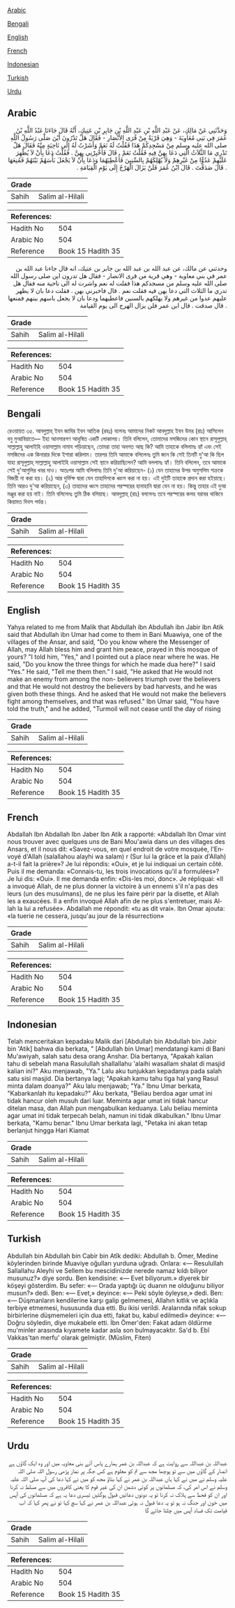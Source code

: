 [Arabic](#arabic)

[Bengali](#bengali)

[English](#english)

[French](#french)

[Indonesian](#indonesian)

[Turkish](#turkish)

[Urdu](#urdu)

## Arabic


<div dir="rtl" lang="ar" style={{fontSize:'larger',backgroundColor:'#f8f9fa',padding:20}}>
وَحَدَّثَنِي عَنْ مَالِكٍ، عَنْ عَبْدِ اللَّهِ بْنِ عَبْدِ اللَّهِ بْنِ جَابِرِ بْنِ عَتِيكٍ، أَنَّهُ قَالَ جَاءَنَا عَبْدُ اللَّهِ بْنُ عُمَرَ فِي بَنِي مُعَاوِيَةَ - وَهِيَ قَرْيَةٌ مِنْ قُرَى الأَنْصَارِ - فَقَالَ هَلْ تَدْرُونَ أَيْنَ صَلَّى رَسُولُ اللَّهِ صلى الله عليه وسلم مِنْ مَسْجِدِكُمْ هَذَا فَقُلْتُ لَهُ نَعَمْ وَأَشَرْتُ لَهُ إِلَى نَاحِيَةٍ مِنْهُ فَقَالَ هَلْ تَدْرِي مَا الثَّلاَثُ الَّتِي دَعَا بِهِنَّ فِيهِ فَقُلْتُ نَعَمْ ‏.‏ قَالَ فَأَخْبِرْنِي بِهِنَّ ‏.‏ فَقُلْتُ دَعَا بِأَنْ لاَ يُظْهِرَ عَلَيْهِمْ عَدُوًّا مِنْ غَيْرِهِمْ وَلاَ يُهْلِكَهُمْ بِالسِّنِينَ فَأُعْطِيَهُمَا وَدَعَا بِأَنْ لاَ يَجْعَلَ بَأْسَهُمْ بَيْنَهُمْ فَمُنِعَهَا ‏.‏ قَالَ صَدَقْتَ ‏.‏ قَالَ ابْنُ عُمَرَ فَلَنْ يَزَالَ الْهَرْجُ إِلَى يَوْمِ الْقِيَامَةِ ‏.‏
</div>
<div style={{backgroundColor:'#f8f9fa',padding:20, marginBottom: 10}}><table> <thead> <tr> <th>Grade</th> <th></th> </tr> </thead> <tbody> <tr><td>Sahih</td><td>Salim al-Hilali</td></tr></tbody></table><table> <thead> <tr> <th>References:</th> <th></th> </tr> </thead> <tbody><tr><td>Hadith No</td><td>504</td></tr><tr><td>Arabic No</td><td>504</td></tr><tr><td>Reference</td><td>Book 15 Hadith 35</td></tr></tbody></table></div>


<div dir="rtl" lang="ar" style={{fontSize:'larger',backgroundColor:'#f8f9fa',padding:20}}>
وحدثني عن مالك، عن عبد الله بن عبد الله بن جابر بن عتيك، انه قال جاءنا عبد الله بن عمر في بني معاوية - وهي قرية من قرى الانصار - فقال هل تدرون اين صلى رسول الله صلى الله عليه وسلم من مسجدكم هذا فقلت له نعم واشرت له الى ناحية منه فقال هل تدري ما الثلاث التي دعا بهن فيه فقلت نعم . قال فاخبرني بهن . فقلت دعا بان لا يظهر عليهم عدوا من غيرهم ولا يهلكهم بالسنين فاعطيهما ودعا بان لا يجعل باسهم بينهم فمنعها . قال صدقت . قال ابن عمر فلن يزال الهرج الى يوم القيامة
</div>
<div style={{backgroundColor:'#f8f9fa',padding:20, marginBottom: 10}}><table> <thead> <tr> <th>Grade</th> <th></th> </tr> </thead> <tbody> <tr><td>Sahih</td><td>Salim al-Hilali</td></tr></tbody></table><table> <thead> <tr> <th>References:</th> <th></th> </tr> </thead> <tbody><tr><td>Hadith No</td><td>504</td></tr><tr><td>Arabic No</td><td>504</td></tr><tr><td>Reference</td><td>Book 15 Hadith 35</td></tr></tbody></table></div>

## Bengali


<div dir="ltr" lang="bn" style={{fontSize:'larger',backgroundColor:'#f8f9fa',padding:20}}>
রেওয়ায়ত ৩৫. আবদুল্লাহ্ ইবন জাবির ইবন আতিক (রহঃ) বলেনঃ আমাদের নিকট আবদুল্লাহ ইবন উমর (রাঃ) আসিলেন বনু মুআবিয়াতে— ইহা আনসারগণ আধুষিত একটি লোকালয়। তিনি বলিলেন, তোমাদের মসজিদের কোন স্থানে রাসূলুল্লাহ্ সাল্লাল্লাহু আলাইহি ওয়াসাল্লাম নামায পড়িয়াছেন, তোমরা তাহা অবগত আছ কি? আমি তাহাকে বলিলামঃ হ্যাঁ এবং সেই মসজিদের এক কিনারার দিকে ইশারা করিলাম। তারপর তিনি আমাকে বলিলেনঃ তুমি জান কি সেই তিনটি দু'আ কি ছিল যাহা রাসূলুল্লাহ্ সাল্লাল্লাহু আলাইহি ওয়াসাল্লাম সেই স্থানে করিয়াছিলেন? আমি বললামঃ হ্যাঁ। তিনি বলিলেন, তবে আমাকে সেই দু'আগুলির খবর দাও। অতঃপর আমি বলিলামঃ তিনি দু'আ করিয়াছেন- (১) যেন তাহাদের উপর অমুসলিম শক্রকে বিজয়ী না করা হয়। (২) আর দুর্ভিক্ষ দ্বারা যেন তাহাদিগকে ধ্বংস করা না হয়। এই দুইটি তাহাকে প্রদান করা হইয়াছে। তিনি আরও দু'আ করিয়াছেন, (৩) তাহাদের ধ্বংস তাহাদের পরস্পরের হানাহানি দ্বারা যেন না হয়। কিন্তু তাহার এই দুআ মঞ্জুর করা হয় নাই। তিনি বলিলেনঃ তুমি ঠিক বলিয়াছ। আবদুল্লাহ্ (রাঃ) বললেনঃ তবে পরস্পরের কলহ বরাবর থাকিবে কিয়ামত দিবস পর্যন্ত।
</div>
<div style={{backgroundColor:'#f8f9fa',padding:20, marginBottom: 10}}><table> <thead> <tr> <th>Grade</th> <th></th> </tr> </thead> <tbody> <tr><td>Sahih</td><td>Salim al-Hilali</td></tr></tbody></table><table> <thead> <tr> <th>References:</th> <th></th> </tr> </thead> <tbody><tr><td>Hadith No</td><td>504</td></tr><tr><td>Arabic No</td><td>504</td></tr><tr><td>Reference</td><td>Book 15 Hadith 35</td></tr></tbody></table></div>

## English


<div dir="ltr" lang="en" style={{fontSize:'larger',backgroundColor:'#f8f9fa',padding:20}}>
Yahya related to me from Malik that Abdullah ibn Abdullah ibn Jabir ibn Atik said that Abdullah ibn Umar had come to them in Bani Muawiya, one of the villages of the Ansar, and said, "Do you know where the Messenger of Allah, may Allah bless him and grant him peace, prayed in this mosque of yours? "I told him, "Yes," and I pointed out a place near where he was. He said, "Do you know the three things for which he made dua here?" I said "Yes." He said, "Tell me them then." I said, "He asked that He would not make an enemy from among the non- believers triumph over the believers and that He would not destroy the believers by bad harvests, and he was given both these things. And he asked that He would not make the believers fight among themselves, and that was refused." Ibn Umar said, "You have told the truth," and he added, "Turmoil will not cease until the day of rising
</div>
<div style={{backgroundColor:'#f8f9fa',padding:20, marginBottom: 10}}><table> <thead> <tr> <th>Grade</th> <th></th> </tr> </thead> <tbody> <tr><td>Sahih</td><td>Salim al-Hilali</td></tr></tbody></table><table> <thead> <tr> <th>References:</th> <th></th> </tr> </thead> <tbody><tr><td>Hadith No</td><td>504</td></tr><tr><td>Arabic No</td><td>504</td></tr><tr><td>Reference</td><td>Book 15 Hadith 35</td></tr></tbody></table></div>

## French


<div dir="ltr" lang="fr" style={{fontSize:'larger',backgroundColor:'#f8f9fa',padding:20}}>
Abdallah Ibn Abdallah Ibn Jaber Ibn Atik a rapporté: «Abdallah Ibn Omar vint nous trouver avec quelques uns de Bani Mou'awia dans un des villages des Ansars, et il nous dit: «Savez-vous, en quel endroit de votre mosquée, l'Envoyé d'Allah (salallahou alayhi wa salam) r (Sur lui la grâce et la paix d'Allah) a-t-il fait la prière»? Je lui répondis: «Oui», et je lui indiquai un certain côté. Puis il me demanda: «Connais-tu, les trois invocations qu'il a formulées»? Je lui dis: «Oui». Il me demanda enfin: «Dis-les moi, donc». Je répliquai: «Il a invoqué Allah, de ne plus donner la victoire à un ennemi s'il n'a pas des leurs (un des musulmans), de ne plus les faire périr par la disette, et Allah les a exaucées. Il a enfin invoqué Allah afin de ne plus s'entretuer, mais Allah la lui a refusée». Abdallah me répondit: «tu as dit vrai». Ibn Omar ajouta: «la tuerie ne cessera, jusqu'au jour de la résurrection»
</div>
<div style={{backgroundColor:'#f8f9fa',padding:20, marginBottom: 10}}><table> <thead> <tr> <th>Grade</th> <th></th> </tr> </thead> <tbody> <tr><td>Sahih</td><td>Salim al-Hilali</td></tr></tbody></table><table> <thead> <tr> <th>References:</th> <th></th> </tr> </thead> <tbody><tr><td>Hadith No</td><td>504</td></tr><tr><td>Arabic No</td><td>504</td></tr><tr><td>Reference</td><td>Book 15 Hadith 35</td></tr></tbody></table></div>

## Indonesian


<div dir="ltr" lang="id" style={{fontSize:'larger',backgroundColor:'#f8f9fa',padding:20}}>
Telah menceritakan kepadaku Malik dari [Abdullah bin Abdullah bin Jabir bin 'Atik] bahwa dia berkata, " [Abdullah bin Umar] mendatangi kami di Bani Mu'awiyah, salah satu desa orang Anshar. Dia bertanya, "Apakah kalian tahu di sebelah mana Rasulullah shallallahu 'alaihi wasallam shalat di masjid kalian ini?" Aku menjawab, "Ya." Lalu aku tunjukkan kepadanya pada salah satu sisi masjid. Dia bertanya lagi; "Apakah kamu tahu tiga hal yang Rasul minta dalam doanya?" Aku lalu menjawab; "Ya." Ibnu Umar berkata, "Kabarkanlah itu kepadaku?" Aku berkata, "Beliau berdoa agar umat ini tidak hancur oleh musuh dari luar. Meminta agar umat ini tidak hancur ditelan masa, dan Allah pun mengabulkan keduanya. Lalu beliau meminta agar umat ini tidak terpecah belah, namun ini tidak dikabulkan." Ibnu Umar berkata, "Kamu benar." Ibnu Umar berkata lagi, "Petaka ini akan tetap berlanjut hingga Hari Kiamat
</div>
<div style={{backgroundColor:'#f8f9fa',padding:20, marginBottom: 10}}><table> <thead> <tr> <th>Grade</th> <th></th> </tr> </thead> <tbody> <tr><td>Sahih</td><td>Salim al-Hilali</td></tr></tbody></table><table> <thead> <tr> <th>References:</th> <th></th> </tr> </thead> <tbody><tr><td>Hadith No</td><td>504</td></tr><tr><td>Arabic No</td><td>504</td></tr><tr><td>Reference</td><td>Book 15 Hadith 35</td></tr></tbody></table></div>

## Turkish


<div dir="ltr" lang="tr" style={{fontSize:'larger',backgroundColor:'#f8f9fa',padding:20}}>
Abdullah bin Abdullah bin Cabir bin Atîk dediki: Abdullah b. Ömer, Medine köylerinden birinde Muaviye oğulları yurduna uğradı. Onlara: «— Resulullah Sallallahu Aleyhi ve Sellem bu mescidinizde nerede namaz kıldı biliyor musunuz?» diye sordu. Ben kendisine: «— Evet biliyorum.» diyerek bir köşeyi gösterdim. Bu sefer: «— Orada yaptığı üç duanın ne olduğunu biliyor musun?» dedi. Ben: «— Evet,» deyince: «— Peki söyle öyleyse,» dedi. Ben: «— Düşmanların kendilerine karşı galip gelmemesi, Allahın kıtlık ve açlıkla terbiye etmemesi, hususunda dua etti. Bu ikisi verildi. Aralarında nifak sokup birbirlerine düşmemeleri için dua etti, fakat bu, kabul edilmedi» deyince: «— Doğru söyledin, diye mukabele etti. İbn Ömer'den: Fakat adam öldürme mu'minler arasında kıyamete kadar asla son bulmayacaktır. Sa'd b. Ebî Vakkas'tan merfu' olarak gelmiştir. (Müslim, Fiten)
</div>
<div style={{backgroundColor:'#f8f9fa',padding:20, marginBottom: 10}}><table> <thead> <tr> <th>Grade</th> <th></th> </tr> </thead> <tbody> <tr><td>Sahih</td><td>Salim al-Hilali</td></tr></tbody></table><table> <thead> <tr> <th>References:</th> <th></th> </tr> </thead> <tbody><tr><td>Hadith No</td><td>504</td></tr><tr><td>Arabic No</td><td>504</td></tr><tr><td>Reference</td><td>Book 15 Hadith 35</td></tr></tbody></table></div>

## Urdu


<div dir="rtl" lang="ur" style={{fontSize:'larger',backgroundColor:'#f8f9fa',padding:20}}>
عبداللہ بن عبداللہ سے روایت ہے کہ عبداللہ بن عمر ہمارے پاس آئے بنی معاویہ میں اور وہ ایک گاؤں ہے انصار کے گاؤں میں سے تو پوچھا مجھ سے تم کو معلوم ہے کس جگہ پر نماز پڑھی رسول اللہ صلی اللہ علیہ وسلم نے میں نے کہا ہاں عبداللہ بن عمر نے کہا بتاؤ مجھ کو میں نے کہا دعا کی آپ صلی اللہ علیہ وسلم نے اس امر کی، کہ مسلمانوں پر کوئی دشمن ان کی غیر قوم کا یعنی کافروں میں سے مسلط نہ کرنا اور ان کو قحط سے ہلاک نہ کرنا تو یہ دونوں دعائیں قبول ہوگئیں تیسری دعا یہ ہے کہ مسلمانوں کی آپس میں خون اور جنگ نہ ہو تو یہ دعا قبول نہ ہوئی عبداللہ بن عمر نے کہا سچ کہا تو نے پھر کہا کہ اب قیامت تک فساد آپس میں چلتا جائے گا
</div>
<div style={{backgroundColor:'#f8f9fa',padding:20, marginBottom: 10}}><table> <thead> <tr> <th>Grade</th> <th></th> </tr> </thead> <tbody> <tr><td>Sahih</td><td>Salim al-Hilali</td></tr></tbody></table><table> <thead> <tr> <th>References:</th> <th></th> </tr> </thead> <tbody><tr><td>Hadith No</td><td>504</td></tr><tr><td>Arabic No</td><td>504</td></tr><tr><td>Reference</td><td>Book 15 Hadith 35</td></tr></tbody></table></div>